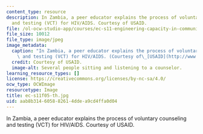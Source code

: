 ```yaml
---
content_type: resource
description: In Zambia, a peer educator explains the process of voluntary counseling
  and testing (VCT) for HIV/AIDS. Courtesy of USAID.
file: /ol-ocw-studio-app/courses/ec-s11-engineering-capacity-in-community-based-healthcare-fall-2005/aab8b314605882614ddea9cd4ffa0d04_ec-s11f05-th.jpg
file_size: 10012
file_type: image/jpeg
image_metadata:
  caption: "In Zambia, a peer educator explains the process of voluntary counseling\
    \ and testing (VCT) for HIV/AIDS. (Courtesy of\_[USAID](http://www.usaid.gov/).)"
  credit: Courtesy of USAID.
  image-alt: Several people sitting and listening to a counselor.
learning_resource_types: []
license: https://creativecommons.org/licenses/by-nc-sa/4.0/
ocw_type: OCWImage
resourcetype: Image
title: ec-s11f05-th.jpg
uid: aab8b314-6058-8261-4dde-a9cd4ffa0d04
---
```

In Zambia, a peer educator explains the process of voluntary counseling and testing (VCT) for HIV/AIDS. Courtesy of USAID.